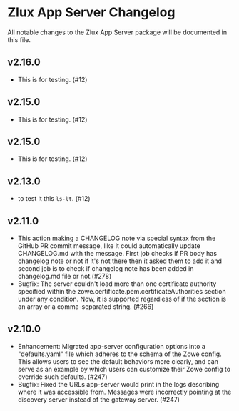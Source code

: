 # Zlux App Server Changelog

All notable changes to the Zlux App Server package will be documented in this file.

## v2.16.0
- This is for testing. (#12)

## v2.15.0
- This is for testing. (#12)
    
## v2.15.0
- This is for testing. (#12)

    
## v2.13.0
- to test it this `ls-lt`. (#12)



## v2.11.0
- This action making a CHANGELOG note via special syntax from the GitHub PR commit message, like it could automatically update CHANGELOG.md with the message. First job checks if PR body has changelog note or not if it's not there then it asked them to add it and second job is to check if changelog note has been added in changelog.md file or not.(#278)
- Bugfix: The server couldn't load more than one certificate authority specified within the zowe.certificate.pem.certificateAuthorities section under any condition. Now, it is supported regardless of if the section is an array or a comma-separated string. (#266)

## v2.10.0

- Enhancement: Migrated app-server configuration options into a "defaults.yaml" file which adheres to the schema of the Zowe config. This allows users to see the default behaviors more clearly, and can serve as an example by which users can customize their Zowe config to override such defaults. (#247)
- Bugfix: Fixed the URLs app-server would print in the logs describing where it was accessible from. Messages were incorrectly pointing at the discovery server instead of the gateway server. (#247)
